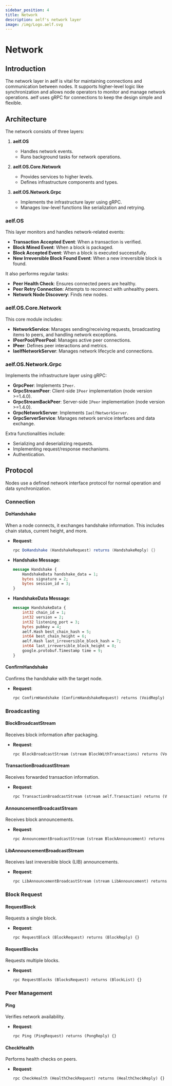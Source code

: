 ```yaml
---
sidebar_position: 4
title: Network
description: aelf's network layer
image: /img/Logo.aelf.svg
---
```


# Network

## Introduction
The network layer in aelf is vital for maintaining connections and communication between nodes. It supports higher-level logic like synchronization and allows node operators to monitor and manage network operations. aelf uses gRPC for connections to keep the design simple and flexible.

## Architecture
The network consists of three layers:

1. **aelf.OS**
   - Handles network events.
   - Runs background tasks for network operations.

2. **aelf.OS.Core.Network**
   - Provides services to higher levels.
   - Defines infrastructure components and types.

3. **aelf.OS.Network.Grpc**
   - Implements the infrastructure layer using gRPC.
   - Manages low-level functions like serialization and retrying.

### aelf.OS
This layer monitors and handles network-related events:
- **Transaction Accepted Event**: When a transaction is verified.
- **Block Mined Event**: When a block is packaged.
- **Block Accepted Event**: When a block is executed successfully.
- **New Irreversible Block Found Event**: When a new irreversible block is found.

It also performs regular tasks:
- **Peer Health Check**: Ensures connected peers are healthy.
- **Peer Retry Connection**: Attempts to reconnect with unhealthy peers.
- **Network Node Discovery**: Finds new nodes.

### aelf.OS.Core.Network
This core module includes:
- **NetworkService**: Manages sending/receiving requests, broadcasting items to peers, and handling network exceptions.
- **IPeerPool/PeerPool**: Manages active peer connections.
- **IPeer**: Defines peer interactions and metrics.
- **IaelfNetworkServer**: Manages network lifecycle and connections.

### aelf.OS.Network.Grpc
Implements the infrastructure layer using gRPC:
- **GrpcPeer**: Implements `IPeer`.
- **GrpcStreamPeer**: Client-side `IPeer` implementation (node version >=1.4.0).
- **GrpcStreamBackPeer**: Server-side `IPeer` implementation (node version >=1.4.0).
- **GrpcNetworkServer**: Implements `IaelfNetworkServer`.
- **GrpcServerService**: Manages network service interfaces and data exchange.

Extra functionalities include:
- Serializing and deserializing requests.
- Implementing request/response mechanisms.
- Authentication.

## Protocol
Nodes use a defined network interface protocol for normal operation and data synchronization.

### Connection

#### DoHandshake
When a node connects, it exchanges handshake information. This includes chain status, current height, and more.

- **Request**: 
    ```cs
    rpc DoHandshake (HandshakeRequest) returns (HandshakeReply) {}
    ```
- **Handshake Message**:
    ```protobuf
    message Handshake {
        HandshakeData handshake_data = 1;
        bytes signature = 2;
        bytes session_id = 3;
    }
    ```
- **HandshakeData Message**:
    ```protobuf
    message HandshakeData {
        int32 chain_id = 1;
        int32 version = 2;
        int32 listening_port = 3;
        bytes pubkey = 4;
        aelf.Hash best_chain_hash = 5;
        int64 best_chain_height = 6;
        aelf.Hash last_irreversible_block_hash = 7;
        int64 last_irreversible_block_height = 8;
        google.protobuf.Timestamp time = 9;
    }
    ```

#### ConfirmHandshake
Confirms the handshake with the target node.
- **Request**:
    ```protobuf
    rpc ConfirmHandshake (ConfirmHandshakeRequest) returns (VoidReply) {}
    ```

### Broadcasting

#### BlockBroadcastStream
Receives block information after packaging.
- **Request**:
    ```protobuf
    rpc BlockBroadcastStream (stream BlockWithTransactions) returns (VoidReply) {}
    ```

#### TransactionBroadcastStream
Receives forwarded transaction information.
- **Request**:
    ```protobuf
    rpc TransactionBroadcastStream (stream aelf.Transaction) returns (VoidReply) {}
    ```

#### AnnouncementBroadcastStream
Receives block announcements.
- **Request**:
    ```protobuf
    rpc AnnouncementBroadcastStream (stream BlockAnnouncement) returns (VoidReply) {}
    ```

#### LibAnnouncementBroadcastStream
Receives last irreversible block (LIB) announcements.
- **Request**:
    ```protobuf
    rpc LibAnnouncementBroadcastStream (stream LibAnnouncement) returns (VoidReply) {}
    ```

### Block Request

#### RequestBlock
Requests a single block.
- **Request**:
    ```protobuf
    rpc RequestBlock (BlockRequest) returns (BlockReply) {}
    ```

#### RequestBlocks
Requests multiple blocks.
- **Request**:
    ```protobuf
    rpc RequestBlocks (BlocksRequest) returns (BlockList) {}
    ```

### Peer Management

#### Ping
Verifies network availability.
- **Request**:
    ```protobuf
    rpc Ping (PingRequest) returns (PongReply) {}
    ```

#### CheckHealth
Performs health checks on peers.
- **Request**:
    ```protobuf
    rpc CheckHealth (HealthCheckRequest) returns (HealthCheckReply) {}
    ```
